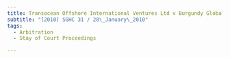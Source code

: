 ```yaml
---
title: Transocean Offshore International Ventures Ltd v Burgundy Global Exploration Corp 
subtitle: "[2010] SGHC 31 / 28\_January\_2010"
tags:
  - Arbitration
  - Stay of Court Proceedings

---
```



